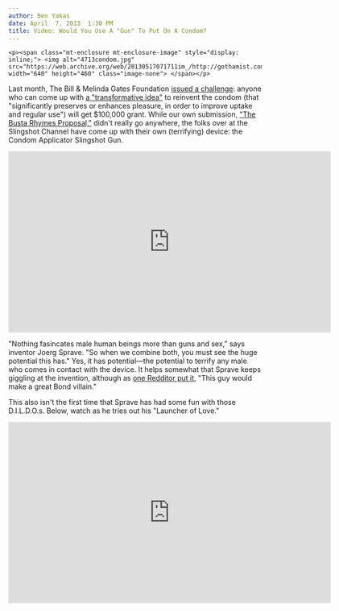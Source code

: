 ```yaml
---
author: Ben Yakas
date: April  7, 2013  1:30 PM
title: Video: Would You Use A "Gun" To Put On A Condom?
---
```



	
	
	
	<p><span class="mt-enclosure mt-enclosure-image" style="display: inline;"> <img alt="4713condom.jpg" src="https://web.archive.org/web/20130517071711im_/http://gothamist.com/attachments/byakas/4713condom.jpg" width="640" height="460" class="image-none"> </span></p>

<p>Last month, The Bill &amp; Melinda Gates Foundation <a href="https://web.archive.org/web/20130517071711/http://gothamist.com/2013/03/21/early_addition_1229.php">issued a challenge</a>: anyone who can come up with <a href="https://web.archive.org/web/20130517071711/http://www.grandchallenges.org/Explorations/Topics/Pages/NextGenerationCondomRound11.aspx">a &quot;transformative idea&quot;</a> to reinvent the condom (that &quot;significantly preserves or enhances pleasure, in order to improve uptake and regular use&quot;) will get $100,000 grant. While our own submission, <a href="https://web.archive.org/web/20130517071711/http://www.maxilyrics.com/busta-rhymes-gimme-some-more-(dirty-version)-lyrics-7597.html">&quot;The Busta Rhymes Proposal,&quot;</a> didn&apos;t really go anywhere, the folks over at the Slingshot Channel have come up with their own (terrifying) device: the Condom Applicator Slingshot Gun. </p>

<p><iframe width="640" height="360" src="https://web.archive.org/web/20130517071711if_/http://www.youtube.com/embed/tFISeJ1N5CQ" frameborder="0" allowfullscreen></iframe></p>

<p>&quot;Nothing fasincates male human beings more than guns and sex,&quot; says inventor Joerg Sprave. &quot;So when we combine both, you must see the huge potential this has.&quot; Yes, it has potential&#x2014;the potential to terrify any male who comes in contact with the device. It helps somewhat that Sprave keeps giggling at the invention, although as <a href="https://web.archive.org/web/20130517071711/http://www.reddit.com/r/videos/comments/1bulwf/my_favorite_response_to_bill_gates_condom/">one Redditor put it</a>, &quot;This guy would make a great Bond villain.&quot;</p>

<p>This also isn&apos;t the first time that Sprave has had some fun with those D.I.L.D.O.s. Below, watch as he tries out his &quot;Launcher of Love.&quot; </p>

<p><iframe width="640" height="360" src="https://web.archive.org/web/20130517071711if_/http://www.youtube.com/embed/Rw9jA7VWqw4" frameborder="0" allowfullscreen></iframe></p>
	
	
	
	
	
